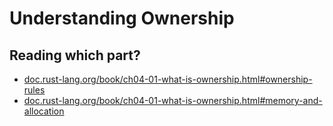 # Understanding Ownership

## Reading which part?

* [doc.rust-lang.org/book/ch04-01-what-is-ownership.html#ownership-rules](https://doc.rust-lang.org/book/ch04-01-what-is-ownership.html#ownership-rules)
* [doc.rust-lang.org/book/ch04-01-what-is-ownership.html#memory-and-allocation](https://doc.rust-lang.org/book/ch04-01-what-is-ownership.html#memory-and-allocation)
